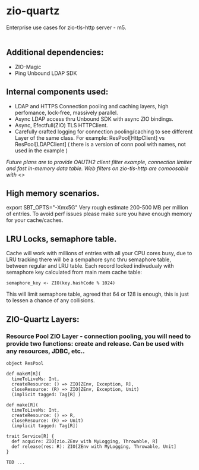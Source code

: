 # zio-quartz

Enterprise use cases for zio-tls-http server - m5.<br><br>

## Additional dependencies:

* ZIO-Magic
* Ping Unbound LDAP SDK

## Internal components used: 

* LDAP and HTTPS Connection pooling and caching layers, high perfomance, lock-free, massively parallel. 
* Async LDAP access thru Unbound SDK with async ZIO bindings.
* Async, Efectfull(ZIO) TLS HTTPClient.
* Carefully crafted logging for connection pooling/caching to see different Layer of the same class.  For example: ResPool[HttpClient] vs ResPool[LDAPClient] 
( there is a version of conn pool with names, not used in the example )

<i>
Future plans are to provide OAUTH2 client filter example, connection limiter and fast in-memory data table. 
Web filters on zio-tls-http are comoosable with <>
</i>  
  
 ## High memory scenarios.
 
 export SBT_OPTS="-Xmx5G" 
 Very rough estimate 200-500 MB per million of entries. To avoid perf issues please make sure you have enough memory for your cache/caches.
 
 ## LRU Locks, semaphore table.
 
 Cache will work with millions of entries with all your CPU cores busy, due to LRU tracking there will be a sempahore sync thru semaphore table, between regular and LRU table.
 Each record locked indivudualy with semaphore key calculated from main mem cache table:  
 
    semaphore_key <- ZIO(key.hashCode % 1024)  
    
 This will limit semaphore table, agreed that 64 or 128 is enough, this is just to lessen a chance of any collisions.   
  
 ## ZIO-Quartz Layers:
  
 ### Resource Pool ZIO Layer - connection pooling, you will need to provide two functions: create and release. Can be used with any resources, JDBC, etc..
 
    
    object ResPool
   
    def makeM[R](
      timeToLiveMs: Int,
      createResource: () => ZIO[ZEnv, Exception, R],
      closeResource: (R) => ZIO[ZEnv, Exception, Unit)
      (implicit tagged: Tag[R] )
  
    def make[R](
      timeToLiveMs: Int, 
      createResource: () => R,
      closeResource: (R) => Unit)
      (implicit tagged: Tag[R])
    
    trait Service[R] {
      def acquire: ZIO[zio.ZEnv with MyLogging, Throwable, R]
      def release(res: R): ZIO[ZEnv with MyLogging, Throwable, Unit]
    }
    
    TBD ...
    

